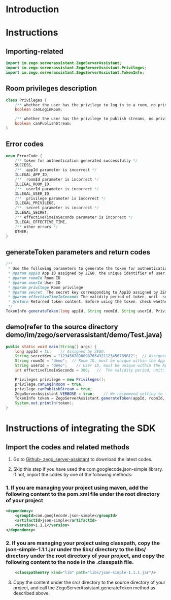 # Introduction

# Instructions

##  Importing-related

```Java
import im.zego.serverassistant.ZegoServerAssistant;
import im.zego.serverassistant.ZegoServerAssistant.Privileges;
import im.zego.serverassistant.ZegoServerAssistant.TokenInfo;
```

## Room privileges description

```Java
class Privileges {
    /** whether the user has the privilege to log in to a room, no privilege is by default.*/
    boolean canLoginRoom;

    /** whether the user has the privilege to publish streams, no privilege is by default. */
    boolean canPublishStream;
}
```

## Error codes

```Java
enum ErrorCode {
    /** token for authentication generated successfully */
    SUCCESS,
    /**  appId parameter is incorrect */
    ILLEGAL_APP_ID,
    /**  roomId parameter is incorrect */
    ILLEGAL_ROOM_ID,
    /**  userId parameter is incorrect */
    ILLEGAL_USER_ID,
    /**  privilege parameter is incorrect */
    ILLEGAL_PRIVILEGE,
    /**  secret parameter is incorrect */
    ILLEGAL_SECRET,
    /** effectiveTimeInSeconds parameter is incorrect */
    ILLEGAL_EFFECTIVE_TIME,
    /** other errors */
    OTHER;
}
```

## generateToken parameters and return codes

```Java
/**
 * Use the following parameters to generate the token for authentication when accessing to ZEGO service
 * @param appId App ID assigned by ZEGO, the unique identifier of user.
 * @param roomId Room ID
 * @param userId User ID
 * @param privilege Room privilege
 * @param secret  The secret key corresponding to AppID assigned by ZEGO. Please keep it carefully.
 * @param effectiveTimeInSeconds The validity period of token, unit: second
 * @return Returned token content. Before using the token, check whether the error field is SUCCESS. The actual token content is stored in the data field.
 */
TokenInfo generateToken(long appId, String roomId, String userId, Privileges privilege, String secret, int effectiveTimeInSeconds)
```

## demo(refer to the source directory demo/im/zego/serverassistant/demo/Test.java)

```Java
public static void main(String[] args) {
    long appId = 1L;    // Assigned by ZEGO.
    String secretKey = "12345678900987654321123456789012";  // Assigned by ZEGO.
    String roomId = "demo";  // Room ID, must be unique within the App ID.
    String userId = "demo";    // User ID, must be unique within the App ID.
    int effectiveTimeInSeconds = 300;   //  The validity period, unit: second

    Privileges privilege = new Privileges();
    privilege.canLoginRoom = true;
    privilege.canPublishStream = true;
    ZegoServerAssistant.VERBOSE = true;    // We recommend setting to false when running it
    TokenInfo token = ZegoServerAssistant.generateToken(appId, roomId, userId, privilege, secretKey, effectiveTimeInSeconds);
    System.out.println(token);
}
```

# Instructions of integrating the SDK

## Import the codes and related methods

1. Go to [Github- zego_server-assistant](https://github.com/zegoim/zego_server_assistant) to download the latest codes.

2. Skip this step if you have used the com.googlecode.json-simple library. If not, import the codes by one of the following methods: 

### 1. If you are managing your project using maven, add the following content to the pom.xml file under the root directory of your project
```xml
<dependency>
    <groupId>com.googlecode.json-simple</groupId>
    <artifactId>json-simple</artifactId>
    <version>1.1.1</version>
</dependency>
```

### 2. If you are managing your project using classpath, copy the json-simple-1.1.1.jar under the libs/ directory to the libs/ directory under the root directory of your project, and copy the following content to the <classpath> node in the  .classpath  file. 
```xml
    <classpathentry kind="lib" path="libs/json-simple-1.1.1.jar"/>
```

3. Copy the content under the src/ directory to the source directory of your project, and call the ZegoServerAssistant.generateToken method as described above.